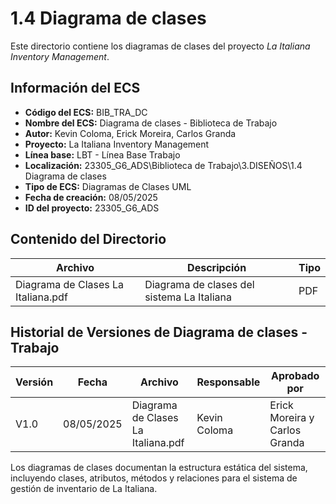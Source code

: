 # 1.4 Diagrama de clases

Este directorio contiene los diagramas de clases del proyecto *La Italiana Inventory Management*.

## Información del ECS

- **Código del ECS:** BIB_TRA_DC  
- **Nombre del ECS:** Diagrama de clases - Biblioteca de Trabajo  
- **Autor:** Kevin Coloma, Erick Moreira, Carlos Granda
- **Proyecto:** La Italiana Inventory Management  
- **Línea base:** LBT - Línea Base Trabajo  
- **Localización:** 23305_G6_ADS\Biblioteca de Trabajo\3.DISEÑOS\1.4 Diagrama de clases  
- **Tipo de ECS:** Diagramas de Clases UML  
- **Fecha de creación:** 08/05/2025  
- **ID del proyecto:** 23305_G6_ADS  

## Contenido del Directorio

| Archivo | Descripción | Tipo |
|---------|-------------|------|
| Diagrama de Clases La Italiana.pdf | Diagrama de clases del sistema La Italiana | PDF |

## Historial de Versiones de Diagrama de clases - Trabajo

| Versión | Fecha | Archivo | Responsable | Aprobado por |
|---------|-------|---------|-------------|--------------|
| V1.0 | 08/05/2025 | Diagrama de Clases La Italiana.pdf | Kevin Coloma | Erick Moreira y Carlos Granda |

Los diagramas de clases documentan la estructura estática del sistema, incluyendo clases, atributos, métodos y relaciones para el sistema de gestión de inventario de La Italiana.

